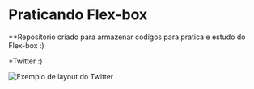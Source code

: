# Praticando Flex-box

\*\*Repositorio criado para armazenar codígos para pratica e estudo do Flex-box :)

\*Twitter :)

![Exemplo de layout do Twitter](https://github.com/murilokrugner/flexbox/imgReadme/exemplo.png)
